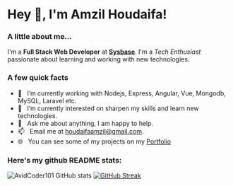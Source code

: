 <h1> Hey 👋, I'm Amzil Houdaifa!</h1>

### A little about me...
I'm a **Full Stack Web Developer** at **[Sysbase](https://github.com/SYSBASE-S-A-R-L)**. I'm a *Tech Enthusiast* passionate about learning and working with new technologies.<br/>

### A few quick facts

- 🔭 &nbsp; I’m currently working with Nodejs, Express, Angular, 
Vue, Mongodb, MySQL, Laravel etc.
- 🌱 &nbsp; I’m currently interested on sharpen my skills and learn new technologies.
- 💬 &nbsp; Ask me about anything, I am happy to help.
- 📫 &nbsp; Email me at [houdaifaamzil@gmail.com](mailto:houdaifaamzil@gmail.com).
- 🌐 &nbsp; You can see some of my projects on my [Portfolio](https://www.houdaifamzil.com)

### Here's my github README stats:

![AvidCoder101 GitHub stats](https://github-readme-stats.vercel.app/api?username=Houdaifi&show_icons=true)
[![GitHub Streak](https://github-readme-streak-stats.herokuapp.com/?user=Houdaifi)](https://git.io/streak-stats)

